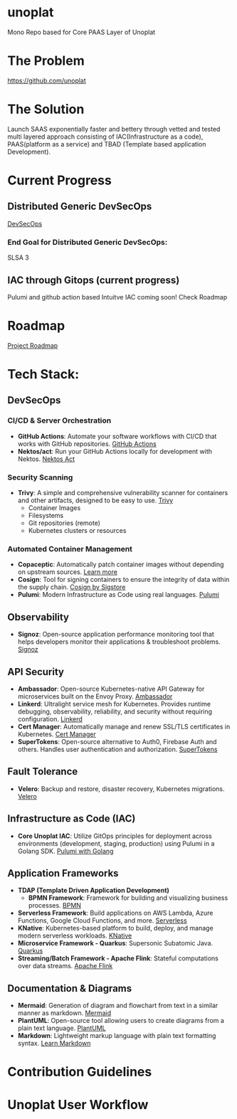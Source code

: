 # unoplat
Mono Repo based for Core PAAS Layer of Unoplat

# The Problem
https://github.com/unoplat

# The Solution
Launch SAAS exponentially faster and bettery through  vetted and tested multi layered approach consisting of IAC(Infrastructure as a code), PAAS(platform as a service) and TBAD (Template based application Development).

# Current Progress

## Distributed Generic DevSecOps

[DevSecOps](https://github.com/unoplat/unoplat/blob/develop/.github/devSecOps.md)

### End Goal for Distributed Generic DevSecOps:
SLSA 3

## IAC through Gitops (current progress)

Pulumi and github action based Intuitve IAC coming soon! Check Roadmap

# Roadmap

[Project Roadmap](https://github.com/orgs/unoplat/projects/5)

# Tech Stack:

## DevSecOps 

### CI/CD & Server Orchestration
- **GitHub Actions**: Automate your software workflows with CI/CD that works with GitHub repositories. [GitHub Actions](https://github.com/features/actions)
- **Nektos/act**: Run your GitHub Actions locally for development with Nektos. [Nektos Act](https://github.com/nektos/act)

### Security Scanning
- **Trivy**: A simple and comprehensive vulnerability scanner for containers and other artifacts, designed to be easy to use. [Trivy](https://aquasecurity.github.io/trivy/)
  - Container Images
  - Filesystems
  - Git repositories (remote)
  - Kubernetes clusters or resources

### Automated Container Management
- **Copaceptic**: Automatically patch container images without depending on upstream sources. [Learn more](https://example.com/copaceptic)
- **Cosign**: Tool for signing containers to ensure the integrity of data within the supply chain. [Cosign by Sigstore](https://github.com/sigstore/cosign)
- **Pulumi**: Modern Infrastructure as Code using real languages. [Pulumi](https://www.pulumi.com/)

## Observability
- **Signoz**: Open-source application performance monitoring tool that helps developers monitor their applications & troubleshoot problems. [Signoz](https://signoz.io/)

## API Security
- **Ambassador**: Open-source Kubernetes-native API Gateway for microservices built on the Envoy Proxy. [Ambassador](https://www.getambassador.io/)
- **Linkerd**: Ultralight service mesh for Kubernetes. Provides runtime debugging, observability, reliability, and security without requiring configuration. [Linkerd](https://linkerd.io/)
- **Cert Manager**: Automatically manage and renew SSL/TLS certificates in Kubernetes. [Cert Manager](https://cert-manager.io/)
- **SuperTokens**: Open-source alternative to Auth0, Firebase Auth and others. Handles user authentication and authorization. [SuperTokens](https://supertokens.io/)

## Fault Tolerance
- **Velero**: Backup and restore, disaster recovery, Kubernetes migrations. [Velero](https://velero.io/)

## Infrastructure as Code (IAC)
- **Core Unoplat IAC**: Utilize GitOps principles for deployment across environments (development, staging, production) using Pulumi in a Golang SDK. [Pulumi with Golang](https://www.pulumi.com/docs/intro/languages/go/)

## Application Frameworks
- **TDAP (Template Driven Application Development)**
  - **BPMN Framework**: Framework for building and visualizing business processes. [BPMN](https://bpmn.io/)
- **Serverless Framework**: Build applications on AWS Lambda, Azure Functions, Google Cloud Functions, and more. [Serverless](https://www.serverless.com/)
- **KNative**: Kubernetes-based platform to build, deploy, and manage modern serverless workloads. [KNative](https://knative.dev/)
- **Microservice Framework - Quarkus**: Supersonic Subatomic Java. [Quarkus](https://quarkus.io/)
- **Streaming/Batch Framework - Apache Flink**: Stateful computations over data streams. [Apache Flink](https://flink.apache.org/)

## Documentation & Diagrams
- **Mermaid**: Generation of diagram and flowchart from text in a similar manner as markdown. [Mermaid](https://mermaid-js.github.io/mermaid/)
- **PlantUML**: Open-source tool allowing users to create diagrams from a plain text language. [PlantUML](https://plantuml.com/)
- **Markdown**: Lightweight markup language with plain text formatting syntax. [Learn Markdown](https://www.markdownguide.org/)


# Contribution Guidelines


# Unoplat User Workflow
